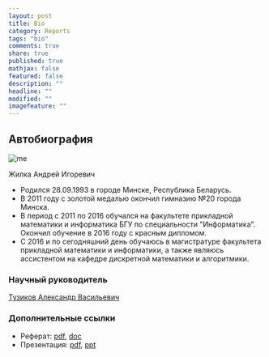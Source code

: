 ```yaml
---
layout: post
title: Bio
category: Reports
tags: "bio"
comments: true
share: true
published: true
mathjax: false
featured: false
description: ""
headline: ""
modified: ""
imagefeature: ""
---
```



## Автобиография

![me]({{site.baseurl}}/images/AndrewZhilka.jpg)

Жилка Андрей Игоревич

* Родился 28.09.1993 в городе Минске, Республика Беларусь.
* В 2011 году с золотой медалью окончил гимназию №20 города Минска.
* В период с 2011 по 2016 обучался на факультете прикладной математики и информатика БГУ по специальности "Информатика". Окончил обучение в 2016 году с красным дипломом.
* С 2016 и по сегодняшний день обучаюсь в магистратуре факультета прикладной математики и информатики, а также являюсь ассистентом на кафедре дискретной математики и алгоритмики.


###  Научный руководитель

[Тузиков Александр Васильевич](http://www.bsu.by/ru/main.aspx?guid=89921)


### Дополнительные ссылки

* Реферат: [pdf]({{site.baseurl}}/images/referat_text_zhilka.pdf), [doc](https://drive.google.com/open?id=0B0neYKA8QFD_TlJYOGZaazh0UkE)
* Презентация: [pdf]({{site.baseurl}}/images/referat.pdf), [ppt]({{site.baseurl}}/images/referat.ppt)
